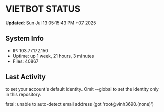# VIETBOT STATUS
**Updated**: Sun Jul 13 05:15:43 PM +07 2025

## System Info
- IP: 103.77.172.150
- Uptime: up 1 week, 21 hours, 3 minutes
- Files: 40867

## Last Activity

to set your account's default identity.
Omit --global to set the identity only in this repository.

fatal: unable to auto-detect email address (got 'root@vinh3690.(none)')
